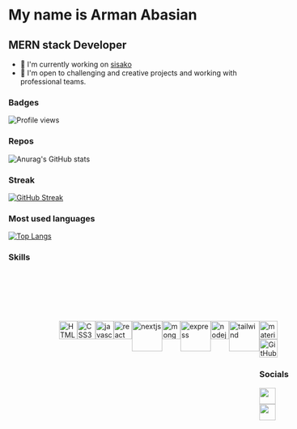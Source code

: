 My name is Arman Abasian
===============================

MERN stack Developer
-----------------------------

*   🚀  I'm currently working on [sisako](https://sisako2002.com)
*   🤝  I'm open to challenging and creative projects and working with professional teams.
### Badges
![Profile views](https://gpvc.arturio.dev/Arman-Abbasian)

### Repos
![Anurag's GitHub stats](https://github-readme-stats.vercel.app/api?username=Arman-Abbasian&theme=blueberry&show_icons=true)
### Streak
[![GitHub Streak](http://github-readme-streak-stats.herokuapp.com?user=Arman-Abbasian&theme=blueberry)](https://git.io/streak-stats)
### Most used languages
[![Top Langs](https://github-readme-stats.vercel.app/api/top-langs/?username=Arman-Abbasian&theme=blueberry&langs_count=8)](https://github.com/anuraghazra/github-readme-stats)

                  
### Skills
<div align="left" style="display:flex;flex-direction:row; padding:100px;">
 <div><img src="https://cdn.jsdelivr.net/gh/devicons/devicon/icons/html5/html5-original.svg" width="36"  alt="HTML5"  /></div>
  <div><img src="https://cdn.jsdelivr.net/gh/devicons/devicon/icons/css3/css3-original.svg" width="36"  alt="CSS3" /></div>
  <div><img src="https://cdn.jsdelivr.net/gh/devicons/devicon/icons/javascript/javascript-original.svg" width="36" alt="javascript" /></div>
  <div><img src="https://cdn.jsdelivr.net/gh/devicons/devicon/icons/react/react-original.svg" width="36"   alt="react" /></div>
  <div><img src="https://upload.wikimedia.org/wikipedia/commons/thumb/8/8e/Nextjs-logo.svg/1280px-Nextjs-logo.svg.png" width="60" alt="nextjs" /></div>
  <div><img src="https://cdn.jsdelivr.net/gh/devicons/devicon/icons/mongodb/mongodb-original.svg" width="36" alt="mongodb" /></div>
  <div><img src="https://upload.wikimedia.org/wikipedia/commons/6/64/Expressjs.png" width="60" alt="express" /></div>
  <div><img src="https://cdn.jsdelivr.net/gh/devicons/devicon/icons/nodejs/nodejs-original.svg" width="36" alt="nodejs" /></div>
  <div><img src="https://w7.pngwing.com/pngs/106/519/png-transparent-tailwind-css-hd-logo.png" width="60" alt="tailwind" /></div>
  <div><img src="https://mui.com/static/logo.png" width="36" alt="materialui" />
  <div><img src="https://user-images.githubusercontent.com/3369400/139447912-e0f43f33-6d9f-45f8-be46-2df5bbc91289.png"  width="36px" alt="GitHub">
</div>
                    
### Socials
                  
<p align="left">
  <a href="https://www.linkedin.com/in/armanabasian" target="_blank" rel="noreferrer" style="margin-right: '100px'; dispaly:'block';"><img src="https://raw.githubusercontent.com/danielcranney/readme-generator/main/public/icons/socials/linkedin.svg" width="32" /></a>
   <a href="mailto:abasian.arman@gmail.com" target="_blank" rel="noreferrer"><img src="https://upload.wikimedia.org/wikipedia/commons/thumb/7/7e/Gmail_icon_%282020%29.svg/1024px-Gmail_icon_%282020%29.svg.png" width="32" /></a>
 
